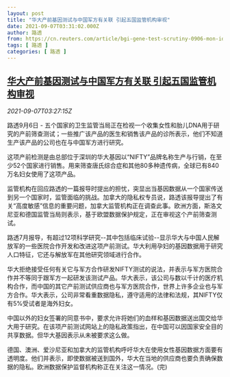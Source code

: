 ```yaml
---
layout: post
title: "华大产前基因测试与中国军方有关联 引起五国监管机构审视"
date: 2021-09-07T03:31:02.000Z
author: 路透
from: https://cn.reuters.com/article/bgi-gene-test-scrutiny-0906-mon-idCNKBS2G305T
tags: [ 路透 ]
categories: [ 路透 ]
---
```

<!--1630985462000-->
[华大产前基因测试与中国军方有关联 引起五国监管机构审视](https://cn.reuters.com/article/bgi-gene-test-scrutiny-0906-mon-idCNKBS2G305T)
------

<div>
<div><i>2021-09-07T03:27:15Z</i></div><p>路透9月6日 - 五个国家的卫生监管当局正在检视一个收集女性和胎儿DNA用于研究的产前筛查测试；一些推广该产品的医生和销售该产品的诊所表示，他们不知道生产该产品的公司也在与中国军方进行研究。</p><p>这项产前检测是由总部位于深圳的华大基因以“NIFTY”品牌名称生产与行销，在至少52个国家进行销售。用来筛查唐氏综合症和其他80多种遗传病，全球已有840万名妇女使用了这项产品。</p><p>监管机构在回应路透的一篇报导时提出的担忧，突显出当基因数据从一个国家传送到另一个国家时，监管面临的挑战。加拿大的隐私权专员说，路透该报导提出了有关“高度敏感”信息的重要问题，加拿大监管机构正在调查此事。欧洲方面，斯洛文尼亚和德国监管当局则表示，基于欧盟数据保护规定，正在审视这个产前筛查测试。</p><p>路透7月报导，有超过12项科学研究--其中包括临床试验--显示华大与中国人民解放军的一些医院合作开发和改进这项产前测试。华大利用孕妇的基因数据用于研究人口特征，它还与解放军在其他研究领域进行合作。</p><p>华大拒绝接受任何有关它与军方合作研发NIFTY测试的说法，并表示与军方医院合作并不等同于跟军方一起研发该测试产品。华大表示，该公司与数以千计的医疗机构合作，而中国的其它产前测试供应商也与军方医院合作，世界上许多企业也与军方合作。华大表示，公司非常看重数据隐私，遵守适用的法律和法规，其NIFTY仅有5%受试者是海外妇女。</p><p>中国以外的妇女签署的同意书中，要求允许将她们的血样和基因数据送出国交给华大用于研究。在该项产前测试网站上的隐私政策指出，在中国可以因国家安全目的共享数据。但华大基因表示从未被要求这么做。</p><p>德国、澳洲、爱沙尼亚和加拿大的监管机构呼吁华大在使用女性基因数据方面要有透明度。他们并表示，即使数据被送到国外，华大在当地的供应商也要负责确保数据的隐私。欧洲数据保护监督机构称正在关注这一情况。(完)</p>
</div>
